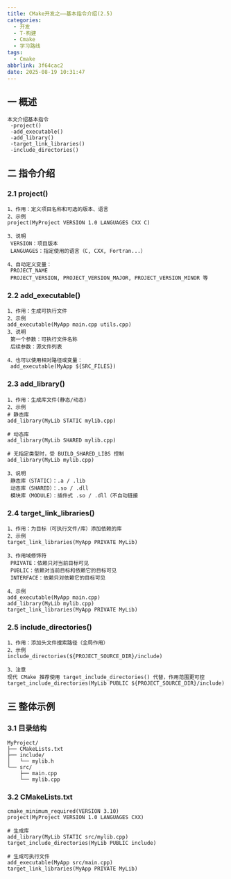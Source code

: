 ```yaml
---
title: CMake开发之——基本指令介绍(2.5)
categories:
  - 开发
  - T-构建
  - Cmake
  - 学习路线
tags:
  - Cmake
abbrlink: 3f64cac2
date: 2025-08-19 10:31:47
---
```

## 一 概述

```
本文介绍基本指令
 -project()
 -add_executable()
 -add_library()
 -target_link_libraries()
 -include_directories()
```

<!--more-->

## 二 指令介绍

### 2.1 project()

```
1、作用：定义项目名称和可选的版本、语言
2、示例
project(MyProject VERSION 1.0 LANGUAGES CXX C)

3、说明
 VERSION：项目版本
 LANGUAGES：指定使用的语言（C, CXX, Fortran...）

4、自动定义变量：
 PROJECT_NAME
 PROJECT_VERSION, PROJECT_VERSION_MAJOR, PROJECT_VERSION_MINOR 等
```

### 2.2 add_executable()

```
1、作用：生成可执行文件
2、示例
add_executable(MyApp main.cpp utils.cpp)
3、说明
 第一个参数：可执行文件名称
 后续参数：源文件列表

4、也可以使用相对路径或变量：
 add_executable(MyApp ${SRC_FILES})
```

### 2.3 add_library()

```
1、作用：生成库文件(静态/动态)
2、示例
# 静态库
add_library(MyLib STATIC mylib.cpp)

# 动态库
add_library(MyLib SHARED mylib.cpp)

# 无指定类型时，受 BUILD_SHARED_LIBS 控制
add_library(MyLib mylib.cpp)

3、说明
 静态库（STATIC）：.a / .lib
 动态库（SHARED）：.so / .dll
 模块库（MODULE）：插件式 .so / .dll（不自动链接
```

### 2.4 target_link_libraries()

```
1、作用：为目标（可执行文件/库）添加依赖的库
2、示例
target_link_libraries(MyApp PRIVATE MyLib)

3、作用域修饰符
 PRIVATE：依赖只对当前目标可见
 PUBLIC：依赖对当前目标和依赖它的目标可见
 INTERFACE：依赖只对依赖它的目标可见

4、示例
add_executable(MyApp main.cpp)
add_library(MyLib mylib.cpp)
target_link_libraries(MyApp PRIVATE MyLib)
```

### 2.5 include_directories()

```
1、作用：添加头文件搜索路径（全局作用）
2、示例
include_directories(${PROJECT_SOURCE_DIR}/include)

3、注意
现代 CMake 推荐使用 target_include_directories() 代替，作用范围更可控
target_include_directories(MyLib PUBLIC ${PROJECT_SOURCE_DIR}/include)
```

## 三 整体示例

### 3.1 目录结构

```
MyProject/
├── CMakeLists.txt
├── include/
│   └── mylib.h
└── src/
    ├── main.cpp
    └── mylib.cpp
```

### 3.2 CMakeLists.txt

```
cmake_minimum_required(VERSION 3.10)
project(MyProject VERSION 1.0 LANGUAGES CXX)

# 生成库
add_library(MyLib STATIC src/mylib.cpp)
target_include_directories(MyLib PUBLIC include)

# 生成可执行文件
add_executable(MyApp src/main.cpp)
target_link_libraries(MyApp PRIVATE MyLib)
```

